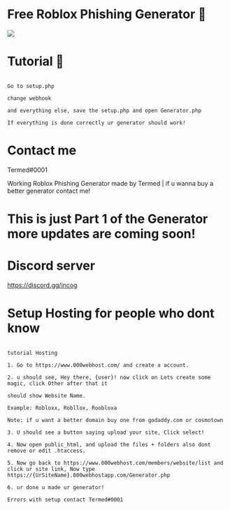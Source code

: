 # Free Roblox Phishing Generator 📌

<img src="https://media.discordapp.net/attachments/1098662394386976842/1098670204629815317/th.png?width=568&height=567">


# Tutorial 🌟

```

Go to setup.php

change webhook 

and everything else, save the setup.php and open Generator.php

If everything is done correctly ur generator should work!

```


# Contact me

Termed#0001

Working Roblox Phishing Generator made by Termed | if u wanna buy a better generator contact me!

# This is just Part 1 of the Generator more updates are coming soon! 

# Discord server 

https://discord.gg/incog

# Setup Hosting for people who dont know

```

tutorial Hosting

1. Go to https://www.000webhost.com/ and create a account.

2. u should see, Hey there, {user}! now click on Lets create some magic, click Other after that it

should show Website Name.

Example: Robloxx, Robllox, Roobloxa 

Note: if u want a better domain buy one from godaddy.com or cosmotown

3. U should see a button saying upload your site, Click select!

4. Now open public_html, and upload the files + folders also dont remove or edit .htaccess.

5. Now go back to https://www.000webhost.com/members/website/list and click ur site link, Now type https://{UrSiteName}.000webhostapp.com/Generator.php

6. ur done u made ur generator!

Errors with setup contact Termed#0001

```


